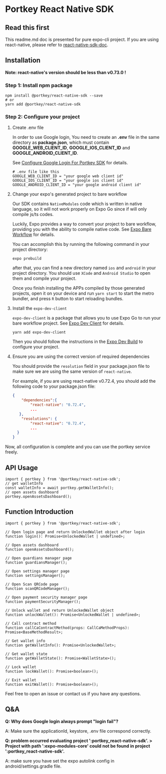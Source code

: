 # Portkey React Native SDK

## Read this first

This readme.md doc is presented for pure expo-cli project. If you are using react-native, please refer to [react-native-sdk-doc](./README.MD).

## Installation

__Note: react-native's version should be less than v0.73.0 !__

### Step 1: Install npm package

``` shell
npm install @portkey/react-native-sdk --save
# or
yarn add @portkey/react-native-sdk
```

### Step 2: Configure your project

1. Create .env file

    In order to use Google login, You need to create an __.env__ file in the same directory as __package.json__, which must contain __GOOGLE_WEB_CLIENT_ID__, __GOOGLE_IOS_CLIENT_ID__ and __GOOGLE_ANDROID_CLIENT_ID__.

    See [Configure Google Login For Portkey SDK](https://github.com/Portkey-Wallet/react-native-sdk/blob/master/docs/google-login.md) for details.

    ``` properties
    # .env file like this
    GOOGLE_WEB_CLIENT_ID = "your google web client id"
    GOOGLE_IOS_CLIENT_ID = "your google ios client id"
    GOOGLE_ANDROID_CLIENT_ID = "your google android client id"
    ```

2. Change your expo's generated project to bare workflow

    Our SDK contains `NativeModules` code which is written in native language, so it will not work properly on Expo Go since if will only compile js/ts codes.

    Luckily, Expo provides a way to convert your project to bare workflow, providing you with the ability to compile native code. See [Expo Bare Workflow](https://docs.expo.dev/archive/managed-vs-bare/) for details.

    You can accomplish this by running the following command in your project directory:

    ``` shell
    expo prebuild
    ```

    after that, you can find a new directory named `ios` and `android` in your project directory. You should use ```XCode``` and ```Android Studio``` to open them and compile your project.

    Once you finish installing the APPs compiled by those generated projects, open it on your device and run ```yarn start``` to start the metro bundler, and press ```R``` button to start reloading bundles.

3. Install the ```expo-dev-client```

    ```expo-dev-client``` is a package that allows you to use Expo Go to run your bare workflow project. See [Expo Dev Client](https://docs.expo.dev/clients/introduction/) for details.

    ``` shell
    yarn add expo-dev-client
    ```

    Then you should follow the instructions in the [Expo Dev Build](https://docs.expo.dev/develop/development-builds/create-a-build/#prerequisites) to configure your project.

4. Ensure you are using the correct version of required dependencies

    You should provide the ```resolution``` field in your package.json file to make sure we are using the same version of ```react-native```.

    For example, if you are using react-native v0.72.4, you should add the following code to your package.json file:

    ``` json
    {
        "dependencies":{
            "react-native": "0.72.4",
            ...
       },
        "resolutions": {
            "react-native": "0.72.4",
            ...
      }
    }
    ```

Now, all configuration is complete and you can use the portkey service freely.

## API Usage

``` TS
import { portkey } from '@portkey/react-native-sdk';
// get walletInfo
const walletInfo = await portkey.getWalletInfo();
// open assets dashboard
portkey.openAssetsDashboard();
```

## Function Introduction

``` TS
import { portkey } from '@portkey/react-native-sdk';

// Open login page and return UnlockedWallet object after login
function login(): Promise<UnlockedWallet | undefined>;

// Open assets dashboard
function openAssetsDashboard();

// Open guardians manager page
function guardiansManager();

// Open settings manager page
function settingsManager();

// Open Scan QRCode page
function scanQRCodeManager();

// Open payment security manager page
function paymentSecurityManager();

// Unlock wallet and return UnlockedWallet object
function unlockWallet(): Promise<UnlockedWallet | undefined>;

// Call contract method
function callCaContractMethod(props: CallCaMethodProps): Promise<BaseMethodResult>;

// Get wallet info
function getWalletInfo(): Promise<UnlockedWallet>;

// Get wallet state
function getWalletState(): Promise<WalletState>();

// Lock wallet
function lockWallet(): Promise<boolean>();

// Exit wallet
function exitWallet(): Promise<boolean>();
```

 Feel free to open an issue or contact us if you have any questions.

## Q&A

__Q: Why does Google login always prompt "login fail"?__

A: Make sure the applicationId, keystore, .env file correspond correctly.

__Q: problem occurred evaluating project ':portkey_react-native-sdk'. > Project with path ':expo-modules-core' could not be found in project ':portkey_react-native-sdk'.__

A: make sure you have set the expo autolink config in android/settings.gradle file.
